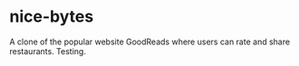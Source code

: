 # nice-bytes
A clone of the popular website GoodReads where users can rate and share restaurants.
Testing.
